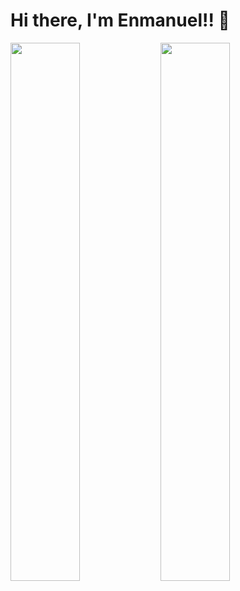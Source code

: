 # Hi there, I'm Enmanuel!! 👋

<img align="left" width= "47%" src="https://github-readme-stats.vercel.app/api?username=EnmanuelS06&show_icons=true&theme=radical" >

<img align="left" width= "47%" src="https://github-readme-stats.vercel.app/api/top-langs/?username=EnmanuelS06&langs_count=8)](https://github.com/anuraghazra/github-readme-stats"/>


<!--
**EnmanuelS06/EnmanuelS06** is a ✨ _special_ ✨ repository because its `README.md` (this file) appears on your GitHub profile.



Here are some ideas to get you started:

- 🔭 I’m currently working on ...
- 🌱 I’m currently learning ...
- 👯 I’m looking to collaborate on ...
- 🤔 I’m looking for help with ...
- 💬 Ask me about ...
- 📫 How to reach me: ...
- 😄 Pronouns: ...
- ⚡ Fun fact: ...
-->
